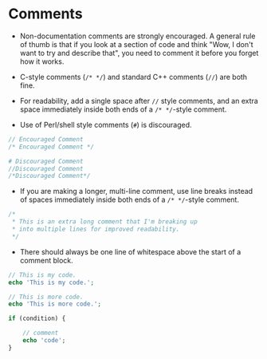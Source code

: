 # Comments

* Non-documentation comments are strongly encouraged. A general rule of thumb is that if you look at a section of code and think "Wow, I don't want to try and describe that", you need to comment it before you forget how it works.

* C-style comments (`/* */`) and standard C++ comments (`//`) are both fine.

* For readability, add a single space after `//` style comments, and an extra space immediately inside both ends of a `/* */`-style comment.

* Use of Perl/shell style comments (`#`) is discouraged.

```php
// Encouraged Comment
/* Encouraged Comment */

# Discouraged Comment
//Discouraged Comment
/*Discouraged Comment*/
```

* If you are making a longer, multi-line comment, use line breaks instead of spaces immediately inside both ends of a `/* */`-style comment.

```php
/*
 * This is an extra long comment that I'm breaking up
 * into multiple lines for improved readability.
 */
```

* There should always be one line of whitespace above the start of a comment block.

```php
// This is my code.
echo 'This is my code.';

// This is more code.
echo 'This is more code.';

if (condition) {

    // comment
    echo 'code';
}
```
